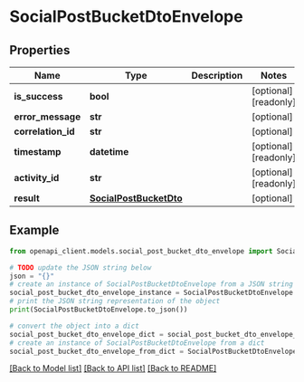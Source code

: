 # SocialPostBucketDtoEnvelope


## Properties

Name | Type | Description | Notes
------------ | ------------- | ------------- | -------------
**is_success** | **bool** |  | [optional] [readonly] 
**error_message** | **str** |  | [optional] 
**correlation_id** | **str** |  | [optional] 
**timestamp** | **datetime** |  | [optional] [readonly] 
**activity_id** | **str** |  | [optional] [readonly] 
**result** | [**SocialPostBucketDto**](SocialPostBucketDto.md) |  | [optional] 

## Example

```python
from openapi_client.models.social_post_bucket_dto_envelope import SocialPostBucketDtoEnvelope

# TODO update the JSON string below
json = "{}"
# create an instance of SocialPostBucketDtoEnvelope from a JSON string
social_post_bucket_dto_envelope_instance = SocialPostBucketDtoEnvelope.from_json(json)
# print the JSON string representation of the object
print(SocialPostBucketDtoEnvelope.to_json())

# convert the object into a dict
social_post_bucket_dto_envelope_dict = social_post_bucket_dto_envelope_instance.to_dict()
# create an instance of SocialPostBucketDtoEnvelope from a dict
social_post_bucket_dto_envelope_from_dict = SocialPostBucketDtoEnvelope.from_dict(social_post_bucket_dto_envelope_dict)
```
[[Back to Model list]](../README.md#documentation-for-models) [[Back to API list]](../README.md#documentation-for-api-endpoints) [[Back to README]](../README.md)


